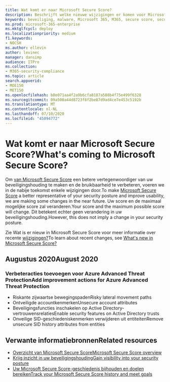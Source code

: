 ```yaml
---
title: Wat komt er naar Microsoft Secure Score?
description: Beschrijft welke nieuwe wijzigingen er komen voor Microsoft Secure Score in het Microsoft 365-beveiligingscentrum.
keywords: beveiliging, malware, Microsoft 365, M365, secure score, security center, verbeteracties
ms.prod: microsoft-365-enterprise
ms.mktglfcycl: deploy
ms.localizationpriority: medium
f1.keywords:
- NOCSH
ms.author: ellevin
author: levinec
manager: dansimp
audience: ITPro
ms.collection:
- M365-security-compliance
ms.topic: article
search.appverid:
- MOE150
- MET150
ms.openlocfilehash: b8e071aa4f2a9b6cfa8187a588b4f75e499f6328
ms.sourcegitcommit: 09a500a44d8723f8f2be87d9ad4ce7e453c5192b
ms.translationtype: MT
ms.contentlocale: nl-NL
ms.lasthandoff: 07/10/2020
ms.locfileid: "45094772"
---
```

# <a name="whats-coming-to-microsoft-secure-score"></a><span data-ttu-id="564fa-104">Wat komt er naar Microsoft Secure Score?</span><span class="sxs-lookup"><span data-stu-id="564fa-104">What's coming to Microsoft Secure Score?</span></span>

<span data-ttu-id="564fa-105">Om [van Microsoft Secure Score](microsoft-secure-score.md) een betere vertegenwoordiger van uw beveiligingshouding te maken en de bruikbaarheid te verbeteren, voeren we in de nabije toekomst enkele wijzigingen door.</span><span class="sxs-lookup"><span data-stu-id="564fa-105">To make [Microsoft Secure Score](microsoft-secure-score.md) a better representative of your security posture and improve usability, we are making some changes in the near future.</span></span> <span data-ttu-id="564fa-106">Uw score en de maximaal mogelijke score zal veranderen.</span><span class="sxs-lookup"><span data-stu-id="564fa-106">Your score and the maximum possible score will change.</span></span> <span data-ttu-id="564fa-107">Dit betekent echter geen verandering in uw beveiligingshouding.</span><span class="sxs-lookup"><span data-stu-id="564fa-107">However, this does not imply a change in your security posture.</span></span>

<span data-ttu-id="564fa-108">Zie Wat is er nieuw in Microsoft Secure Score voor meer informatie over recente [wijzigingen?](microsoft-secure-score.md#whats-new)</span><span class="sxs-lookup"><span data-stu-id="564fa-108">To learn about recent changes, see [What's new in Microsoft Secure Score?](microsoft-secure-score.md#whats-new)</span></span>

## <a name="august-2020"></a><span data-ttu-id="564fa-109">Augustus 2020</span><span class="sxs-lookup"><span data-stu-id="564fa-109">August 2020</span></span>

### <a name="add-improvement-actions-for-azure-advanced-threat-protection"></a><span data-ttu-id="564fa-110">Verbeteracties toevoegen voor Azure Advanced Threat Protection</span><span class="sxs-lookup"><span data-stu-id="564fa-110">Add improvement actions for Azure Advanced Threat Protection</span></span>

- <span data-ttu-id="564fa-111">Riskante zijwaartse bewegingspaden</span><span class="sxs-lookup"><span data-stu-id="564fa-111">Risky lateral movement paths</span></span>
- <span data-ttu-id="564fa-112">Ontveiligde accountkenmerken</span><span class="sxs-lookup"><span data-stu-id="564fa-112">Unsecure account attributes</span></span>
- <span data-ttu-id="564fa-113">Beveiligingsfuncties inschakelen op Active Directory-vertrouwensrelaties</span><span class="sxs-lookup"><span data-stu-id="564fa-113">Enable security features on Active Directory trusts</span></span>
- <span data-ttu-id="564fa-114">Onveilige SID-geschiedeniskenmerken verwijderen uit entiteiten</span><span class="sxs-lookup"><span data-stu-id="564fa-114">Remove unsecure SID history attributes from entities</span></span>

## <a name="related-resources"></a><span data-ttu-id="564fa-115">Verwante informatiebronnen</span><span class="sxs-lookup"><span data-stu-id="564fa-115">Related resources</span></span>

- [<span data-ttu-id="564fa-116">Overzicht van Microsoft Secure Score</span><span class="sxs-lookup"><span data-stu-id="564fa-116">Microsoft Secure Score overview</span></span>](microsoft-secure-score.md)
- [<span data-ttu-id="564fa-117">Krijg inzicht in uw beveiligingshouding</span><span class="sxs-lookup"><span data-stu-id="564fa-117">Gain visibility into your security posture</span></span>](microsoft-secure-score-improvement-actions.md)
- [<span data-ttu-id="564fa-118">Uw Microsoft Secure Score-geschiedenis bijhouden en doelen bereiken</span><span class="sxs-lookup"><span data-stu-id="564fa-118">Track your Microsoft Secure Score history and meet goals</span></span>](microsoft-secure-score-history-metrics-trends.md)
